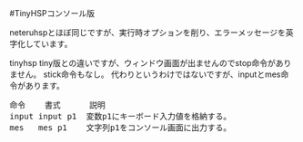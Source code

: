 #TinyHSPコンソール版

neteruhspとほぼ同じですが、実行時オプションを削り、エラーメッセージを英字化しています。

tinyhsp tiny版との違いですが、ウィンドウ画面が出ませんのでstop命令がありません。
stick命令もなし。
代わりというわけではないですが、inputとmes命令があります。

<pre>
命令    書式      説明
input input p1  変数p1にキーボード入力値を格納する。
mes   mes p1    文字列p1をコンソール画面に出力する。
</pre>
